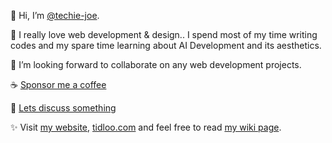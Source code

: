 👋 Hi, I’m [@techie-joe](//github.com/techie-joe).

💞️ I really love web development & design.. I spend most of my time writing codes and my spare time learning about AI Development and its aesthetics.

🌱 I’m looking forward to collaborate on any web development projects.  

☕️ [Sponsor me a coffee](//github.com/sponsors/techie-joe)  

💬 [Lets discuss something](//github.com/techie-joe/techie-joe/discussions)  

✨ Visit [my website](//techie-joe.github.io), [tidloo.com](//tidloo.com) and feel free to read [my wiki page](//github.com/techie-joe/techie-joe/wiki).  

<!---
techie-joe/techie-joe is a ✨ special ✨ repository because its `README.md` (this file) appears on your GitHub profile.
You can click the Preview link to take a look at your changes.
--->
